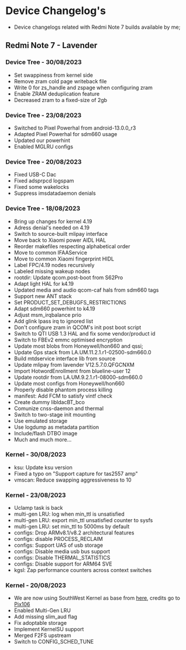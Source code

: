 # Device Changelog's
* Device changelogs related with Redmi Note 7 builds available by me;

## Redmi Note 7 - Lavender

### Device Tree - 30/08/2023

- Set swappiness from kernel side
- Remove zram cold page writeback file
- Write 0 for zs_handle and zspage when configuring zram
- Enable ZRAM deduplication feature
- Decreased zram to a fixed-size of 2gb

### Device Tree - 23/08/2023

- Switched to Pixel Powerhal from android-13.0.0_r3
- Adapted Pixel Powerhal for sdm660 usage
- Updated our powerhint
- Enabled MGLRU configs

### Device Tree - 20/08/2023

- Fixed USB-C Dac
- Fixed adsprpcd logspam
- Fixed some wakelocks
- Suppress imsdatadaemon denials 

### Device Tree - 18/08/2023

- Bring up changes for kernel 4.19
- Adress denial's needed on 4.19
- Switch to source-built mlipay interface
- Move back to Xiaomi power AIDL HAL
- Reorder makefiles respecting alphabetical order
- Move to common IFAAService
- Move to common Xiaomi fingerprint HIDL
- Label FPC/4.19 nodes recursively
- Labeled missing wakeup nodes
- rootdir: Update qcom.post-boot from S62Pro
- Adapt light HAL for k4.19
- Updated media and audio qcom-caf hals from sdm660 tags
- Support new ANT stack
- Set PRODUCT_SET_DEBUGFS_RESTRICTIONS
- Adapt sdm660 powerhint to k4.19
- Adjust msm_irqbalance prio
- Add glink lpass irq to ignored list
- Don't configure zram in QCOM's init post boot script
- Switch to QTI USB 1.3 HAL and fix some vendor/product id
- Switch to FBEv2 emmc optimised encryption
- Update most blobs from Honeywell/hon660 and qssi;
- Update Gps stack from LA.UM.11.2.1.r1-02500-sdm660.0
- Build mtdservice interface lib from source
- Update mlipay from lavender V12.5.7.0.QFGCNXM
- Import HotwordEnrollment from blueline-user 12
- Update rootdir from LA.UM.9.2.1.r1-08000-sdm660.0
- Update most configs from Honeywell/hon660
- Properly disable phantom process killing
- manifest: Add FCM to satisfy vintf check
- Create dummy libldacBT_bco
- Comunize cnss-daemon and thermal
- Switch to two-stage init mounting
- Use emulated storage
- Use logdump as metadata partition
- Include/flash DTBO image
- Much and much more...


### Kernel - 30/08/2023

- ksu: Update ksu version
- Fixed a typo on "Support capture for tas2557 amp"
- vmscan: Reduce swapping aggressiveness to 10

### Kernel - 23/08/2023

- Uclamp task is back
- multi-gen LRU: log when min_ttl is unsatisfied
- multi-gen LRU: export min_ttl unsatisfied counter to sysfs
- multi-gen LRU: set min_ttl to 5000ms by default
- configs: Drop ARMv8.1/v8.2 architectural features
- configs: disable PROCESS_RECLAIM
- configs: Support UAS of usb storage
- configs: Disable media usb bus support
- configs: Disable THERMAL_STATISTICS
- configs: Disable support for ARM64 SVE
- kgsl: Zap performance counters across context switches

### Kernel - 20/08/2023

- We are now using SouthWest Kernel as base from [here](https://github.com/pix106/android_kernel_xiaomi_southwest-4.19), credits go to [Pix106](https://github.com/pix106)
- Enabled Multi-Gen LRU
- Add missing slim_aud flag
- Fix adoptable storage
- Implement KernelSU support
- Merged F2FS upstream
- Switch to CONFIG_SCHED_TUNE
